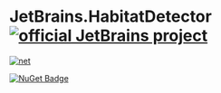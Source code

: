 # JetBrains.HabitatDetector [![official JetBrains project](https://jb.gg/badges/official.svg)](https://confluence.jetbrains.com/display/ALL/JetBrains+on+GitHub)

[![net](https://github.com/JetBrains/platform-detector/actions/workflows/build-net.yml/badge.svg)](https://github.com/JetBrains/platform-detector/actions/workflows/build-net.yml)

[![NuGet Badge](https://buildstats.info/nuget/JetBrains.HabitatDetector)](https://www.nuget.org/packages/JetBrains.HabitatDetector)
